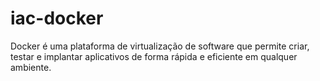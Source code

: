 # iac-docker
Docker é uma plataforma de virtualização de software que permite criar, testar e implantar aplicativos de forma rápida e eficiente em qualquer ambiente.
